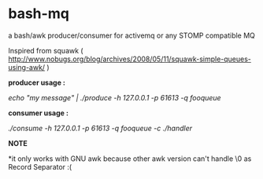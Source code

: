 # bash-mq #

a bash/awk producer/consumer for activemq or any STOMP compatible MQ

Inspired from squawk ( http://www.nobugs.org/blog/archives/2008/05/11/squawk-simple-queues-using-awk/ )

**producer usage :**

*echo "my message" | ./produce -h 127.0.0.1 -p 61613 -q fooqueue*


**consumer usage :**

*./consume -h 127.0.0.1 -p 61613 -q fooqueue -c ./handler*

**NOTE**

*it only works with GNU awk because other awk version can't handle \0 as Record Separator :(
